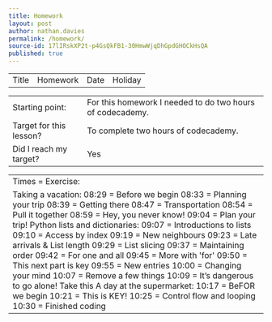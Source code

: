 ```yaml
---
title: Homework
layout: post
author: nathan.davies
permalink: /homework/
source-id: 17lIRskXP2t-p4GsQkFB1-30HmwWjqDhGpdGHOCkHsQA
published: true
---
```

<table>
  <tr>
    <td>Title</td>
    <td>Homework</td>
    <td>Date</td>
    <td>Holiday</td>
  </tr>
</table>


<table>
  <tr>
    <td>Starting point:</td>
    <td>For this homework I needed to do two hours of codecademy.</td>
  </tr>
  <tr>
    <td>Target for this lesson?</td>
    <td>To complete two hours of codecademy.</td>
  </tr>
  <tr>
    <td>Did I reach my target? </td>
    <td>Yes</td>
  </tr>
</table>


<table>
  <tr>
    <td>Times = Exercise: </td>
  </tr>
  <tr>
    <td>Taking a vacation:
08:29 = Before we begin
08:33 = Planning your trip
08:39 = Getting there
08:47 = Transportation
08:54 = Pull it together
08:59 = Hey, you never know!
09:04 = Plan your trip!
Python lists and dictionaries:
09:07 = Introductions to lists
09:10 = Access by index
09:19 = New neighbours
09:23 = Late arrivals & List length
09:29 = List slicing
09:37 = Maintaining order
09:42 = For one and all
09:45 = More with 'for'
09:50 = This next part is key
09:55 = New entries
10:00 = Changing your mind
10:07 = Remove a few things
10:09 = It’s dangerous to go alone! Take this
A day at the supermarket:
10:17 = BeFOR we begin
10:21 = This is KEY!
10:25 = Control flow and looping
10:30 = Finished coding</td>
  </tr>
</table>


